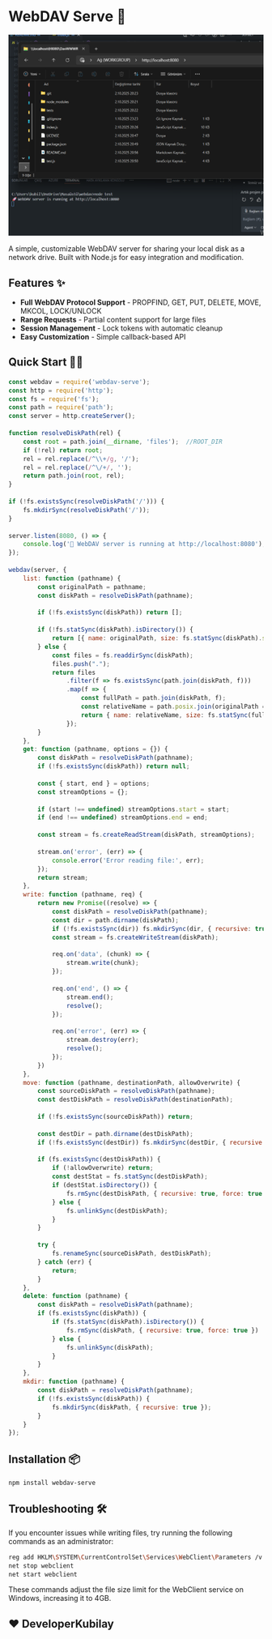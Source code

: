 # WebDAV Serve 🚀

![](https://raw.githubusercontent.com/DeveloperKubilay/WebDav-serve/refs/heads/main/tests/image.png)

A simple, customizable WebDAV server for sharing your local disk as a network drive. Built with Node.js for easy integration and modification.

## Features ✨

- **Full WebDAV Protocol Support** - PROPFIND, GET, PUT, DELETE, MOVE, MKCOL, LOCK/UNLOCK
- **Range Requests** - Partial content support for large files
- **Session Management** - Lock tokens with automatic cleanup
- **Easy Customization** - Simple callback-based API

## Quick Start 🏃‍♂️

```javascript
const webdav = require('webdav-serve');
const http = require('http');
const fs = require('fs');
const path = require('path');
const server = http.createServer();

function resolveDiskPath(rel) {
    const root = path.join(__dirname, 'files');  //ROOT_DIR
    if (!rel) return root;
    rel = rel.replace(/^\\+/g, '/');
    rel = rel.replace(/^\/+/, '');
    return path.join(root, rel);
}

if (!fs.existsSync(resolveDiskPath('/'))) {
    fs.mkdirSync(resolveDiskPath('/'));
}

server.listen(8080, () => {
    console.log('🚀 WebDAV server is running at http://localhost:8080');
});

webdav(server, {
    list: function (pathname) {
        const originalPath = pathname;
        const diskPath = resolveDiskPath(pathname);

        if (!fs.existsSync(diskPath)) return [];

        if (!fs.statSync(diskPath).isDirectory()) {
            return [{ name: originalPath, size: fs.statSync(diskPath).size, type: 'file', lastmod: fs.statSync(diskPath).mtime }];
        } else {
            const files = fs.readdirSync(diskPath);
            files.push(".");
            return files
                .filter(f => fs.existsSync(path.join(diskPath, f)))
                .map(f => {
                    const fullPath = path.join(diskPath, f);
                    const relativeName = path.posix.join(originalPath === '/' ? '/' : originalPath.replace(/\/$/, ''), f).replace(/\/+/g, '/');
                    return { name: relativeName, size: fs.statSync(fullPath).size, type: fs.statSync(fullPath).isDirectory() ? 'directory' : 'file', lastmod: fs.statSync(fullPath).mtime };
                });
        }
    },
    get: function (pathname, options = {}) {
        const diskPath = resolveDiskPath(pathname);
        if (!fs.existsSync(diskPath)) return null;

        const { start, end } = options;
        const streamOptions = {};

        if (start !== undefined) streamOptions.start = start;
        if (end !== undefined) streamOptions.end = end;

        const stream = fs.createReadStream(diskPath, streamOptions);

        stream.on('error', (err) => {
            console.error('Error reading file:', err);
        });
        return stream;
    },
    write: function (pathname, req) {
        return new Promise((resolve) => {
            const diskPath = resolveDiskPath(pathname);
            const dir = path.dirname(diskPath);
            if (!fs.existsSync(dir)) fs.mkdirSync(dir, { recursive: true });
            const stream = fs.createWriteStream(diskPath);

            req.on('data', (chunk) => {
                stream.write(chunk);
            });

            req.on('end', () => {
                stream.end();
                resolve();
            });

            req.on('error', (err) => {
                stream.destroy(err);
                resolve();
            });
        })
    },
    move: function (pathname, destinationPath, allowOverwrite) {
        const sourceDiskPath = resolveDiskPath(pathname);
        const destDiskPath = resolveDiskPath(destinationPath);

        if (!fs.existsSync(sourceDiskPath)) return;

        const destDir = path.dirname(destDiskPath);
        if (!fs.existsSync(destDir)) fs.mkdirSync(destDir, { recursive: true });

        if (fs.existsSync(destDiskPath)) {
            if (!allowOverwrite) return;
            const destStat = fs.statSync(destDiskPath);
            if (destStat.isDirectory()) {
                fs.rmSync(destDiskPath, { recursive: true, force: true });
            } else {
                fs.unlinkSync(destDiskPath);
            }
        }

        try {
            fs.renameSync(sourceDiskPath, destDiskPath);
        } catch (err) {
            return;
        }
    },
    delete: function (pathname) {
        const diskPath = resolveDiskPath(pathname);
        if (fs.existsSync(diskPath)) {
            if (fs.statSync(diskPath).isDirectory()) {
                fs.rmSync(diskPath, { recursive: true, force: true })
            } else {
                fs.unlinkSync(diskPath);
            }
        }
    },
    mkdir: function (pathname) {
        const diskPath = resolveDiskPath(pathname);
        if (!fs.existsSync(diskPath)) {
            fs.mkdirSync(diskPath, { recursive: true });
        }
    }
});
```
## Installation 📦

```bash
npm install webdav-serve
```

## Troubleshooting 🛠️

If you encounter issues while writing files, try running the following commands as an administrator:

```bash
reg add HKLM\SYSTEM\CurrentControlSet\Services\WebClient\Parameters /v FileSizeLimitInBytes /t REG_DWORD /d 4294967295 /f
net stop webclient
net start webclient
```
These commands adjust the file size limit for the WebClient service on Windows, increasing it to 4GB.


## ❤️ DeveloperKubilay
